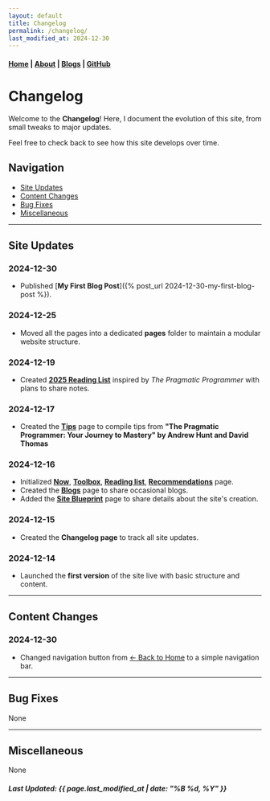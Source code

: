 ```yaml
---
layout: default
title: Changelog
permalink: /changelog/
last_modified_at: 2024-12-30
---
```


#### [Home](/) | [About](/about/) | [Blogs](/blogs/) | [GitHub](https://github.com/tanvincible)

# Changelog

Welcome to the **Changelog**! Here, I document the evolution of this site, from small tweaks to major updates. 

Feel free to check back to see how this site develops over time.

## Navigation

- [Site Updates](#site-updates)
- [Content Changes](#content-changes)
- [Bug Fixes](#bug-fixes)
- [Miscellaneous](#miscellaneous)

---

## Site Updates

### 2024-12-30
- Published [**My First Blog Post**]({% post_url 2024-12-30-my-first-blog-post %}).

### 2024-12-25
- Moved all the pages into a dedicated **pages** folder to maintain a modular website structure.

### 2024-12-19
- Created [**2025 Reading List**](/pages/2025-reading-list) inspired by *The Pragmatic Programmer* with plans to share notes.

### 2024-12-17
- Created the [**Tips**](/pages/tips) page to compile tips from **"The Pragmatic Programmer: Your Journey to Mastery" by Andrew Hunt and David Thomas**

### 2024-12-16
- Initialized [**Now**](/pages/now), [**Toolbox**](/pages/toolbox), [**Reading list**](/pages/reading-list), [**Recommendations**](/pages/recommendations) page.
- Created the [**Blogs**](/pages/blogs) page to share occasional blogs.
- Added the [**Site Blueprint**](/pages/site-blueprint) page to share details about the site's creation.

### 2024-12-15
- Created the **Changelog page** to track all site updates.

### 2024-12-14
- Launched the **first version** of the site live with basic structure and content.

---

## Content Changes

### 2024-12-30

- Changed navigation button from [← Back to Home](/) to a simple navigation bar.

---

## Bug Fixes

None

---

## Miscellaneous

None

##### Last Updated: {{ page.last_modified_at | date: "%B %d, %Y" }}

